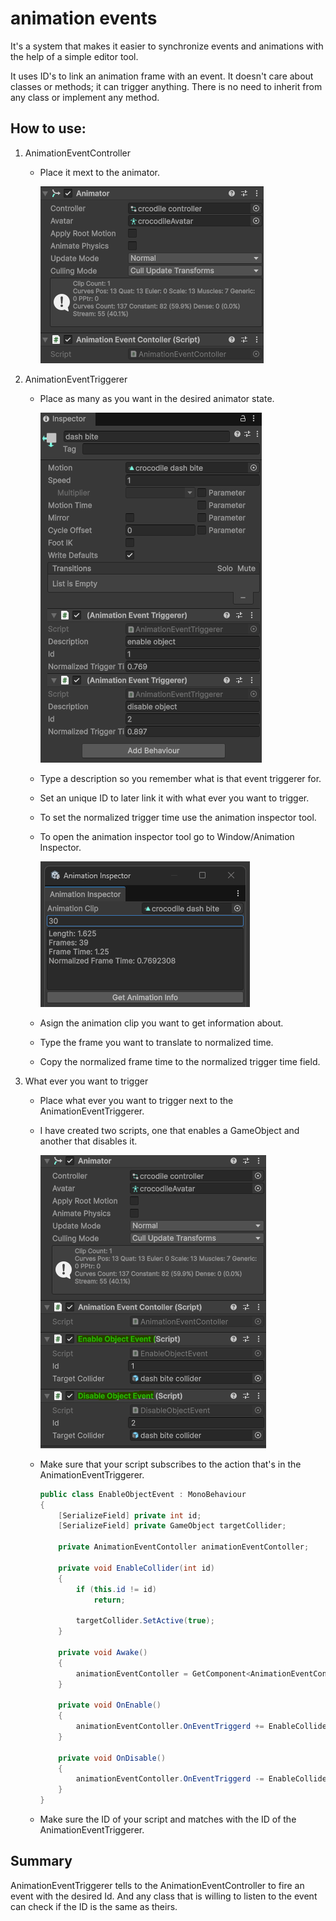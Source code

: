 # animation events
It's a system that makes it easier to synchronize events and animations with the help of a simple editor tool.

It uses ID's to link an animation frame with an event. It doesn't care about classes or methods;
it can trigger anything. There is no need to inherit from any class or implement any method.

## How to use: 

1. AnimationEventController
    - Place it mext to the animator.

        ![alt text](images/image.png)
2. AnimationEventTriggerer
    - Place as many as you want in the desired animator state.

        ![alt text](images/image-1.png)
    - Type a description so you remember what is that event triggerer for.
    - Set an unique ID to later link it with what ever you want to trigger.
    - To set the normalized trigger time use the animation inspector tool.
    - To open the animation inspector tool go to Window/Animation Inspector.
        
        ![alt text](images/image-2.png)
    - Asign the animation clip you want to get information about.
    - Type the frame you want to translate to normalized time.
    - Copy the normalized frame time to the normalized trigger time field.
3. What ever you want to trigger
    - Place what ever you want to trigger next to the AnimationEventTriggerer.
    - I have created two scripts, one that enables a GameObject and another that disables it.
        
        ![alt text](images/image-3.png)
    - Make sure that your script subscribes to the action that's in the AnimationEventTriggerer.
        ```csharp
        public class EnableObjectEvent : MonoBehaviour
        {
            [SerializeField] private int id;
            [SerializeField] private GameObject targetCollider;

            private AnimationEventContoller animationEventContoller;

            private void EnableCollider(int id)
            {
                if (this.id != id)
                    return;

                targetCollider.SetActive(true);
            }

            private void Awake()
            {
                animationEventContoller = GetComponent<AnimationEventContoller>();
            }

            private void OnEnable()
            {
                animationEventContoller.OnEventTriggerd += EnableCollider;
            }

            private void OnDisable()
            {
                animationEventContoller.OnEventTriggerd -= EnableCollider;
            }
        }
    - Make sure the ID of your script and matches with the ID of the AnimationEventTriggerer.

## Summary

AnimationEventTriggerer tells to the AnimationEventController to fire an event with the desired Id.
And any class that is willing to listen to the event can check if the ID is the same as theirs.